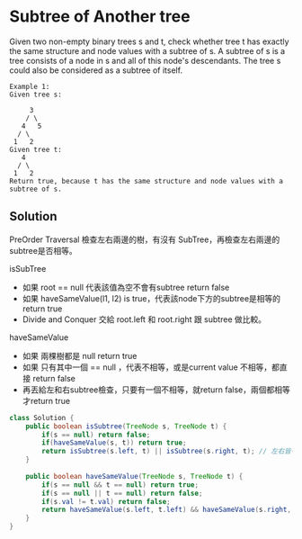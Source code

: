 # Subtree of Another tree
Given two non-empty binary trees s and t, check whether tree t has exactly the same structure and node values with a subtree of s. A subtree of s is a tree consists of a node in s and all of this node's descendants. The tree s could also be considered as a subtree of itself.

```
Example 1:
Given tree s:

     3
    / \
   4   5
  / \
 1   2
Given tree t:
   4 
  / \
 1   2
Return true, because t has the same structure and node values with a subtree of s.
```

## Solution

PreOrder Traversal 檢查左右兩邊的樹，有沒有 SubTree，再檢查左右兩邊的subtree是否相等。

isSubTree
- 如果 root == null 代表該值為空不會有subtree return false
- 如果 haveSameValue(l1, l2) is true，代表該node下方的subtree是相等的 return true
- Divide and Conquer 交給 root.left 和 root.right 跟 subtree 做比較。

haveSameValue
- 如果 兩棵樹都是 null return true
- 如果 只有其中一個 == null ，代表不相等，或是current value 不相等，都直接 return false
- 再丟給左和右subtree檢查，只要有一個不相等，就return false，兩個都相等才return true

```java
class Solution {
    public boolean isSubtree(TreeNode s, TreeNode t) {
        if(s == null) return false;
        if(haveSameValue(s, t)) return true;
        return isSubtree(s.left, t) || isSubtree(s.right, t); // 左右皆有可能含有 Subtree
    }
    
    public boolean haveSameValue(TreeNode s, TreeNode t) {
        if(s == null && t == null) return true;
        if(s == null || t == null) return false;
        if(s.val != t.val) return false;
        return haveSameValue(s.left, t.left) && haveSameValue(s.right, t.right); // 左與右的值要相同，才能構成 Subtree
    }
}
```
